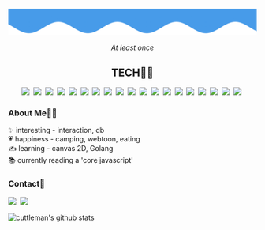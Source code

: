 [![header](wave.png)](#)

<div align="center"><em>At least once</em></div>
<div align="center">
  <h2><strong>TECH👨‍💻</strong></h2>
</div>

<p align="center">
  <a href="#"><img src="https://img.shields.io/badge/HTML5-E34F26?style=flat&logo=HTML5&logoColor=white"/></a>&nbsp;
  <a href="#"><img src="https://img.shields.io/badge/Pug-A86454?style=flat&logo=Pug&logoColor=white"/></a>&nbsp;
  <a href="#"><img src="https://img.shields.io/badge/CSS3-1572B6?style=flat&logo=CSS3&logoColor=white"/></a>&nbsp;
  <a href="#"><img src="https://img.shields.io/badge/Sass-CC6699?style=flat&logo=Sass&logoColor=white"/></a>&nbsp;
  <a href="#"><img src="https://img.shields.io/badge/Javascript-F79F1F?style=flat&logo=Javascript&logoColor=white"/></a>&nbsp;
  <a href="#"><img src="https://img.shields.io/badge/Typescript-3178C6?style=flat&logo=Typescript&logoColor=white"/></a>&nbsp;
  <a href="#"><img src="https://img.shields.io/badge/React-61DAFB?style=flat&logo=React&logoColor=white"/></a>&nbsp;
  <a href="#"><img src="https://img.shields.io/badge/NodeJS-27ae60?style=flat&logo=Node.js&logoColor=white"/></a>&nbsp;
  <a href="#"><img src="https://img.shields.io/badge/Python-3776AB?style=flat&logo=Python&logoColor=white"/></a>&nbsp;
  <a href="#"><img src="https://img.shields.io/badge/Flask-000000?style=flat&logo=Flask&logoColor=white"/></a>&nbsp;
  <a href="#"><img src="https://img.shields.io/badge/PostgreSQL-4169E1?style=flat&logo=PostgreSQL&logoColor=white"/></a>&nbsp;
  <a href="#"><img src="https://img.shields.io/badge/MongoDB-47A248?style=flat&logo=MongoDB&logoColor=white"/></a>&nbsp;
  <a href="#"><img src="https://img.shields.io/badge/Apollo GraphQL-311C87?style=flat&logo=Apollo GraphQL&logoColor=white"/></a>&nbsp;
  <a href="#"><img src="https://img.shields.io/badge/Amazon S3-569A31?style=flat&logo=Amazon S3&logoColor=white"/></a>&nbsp;
  <a href="#"><img src="https://img.shields.io/badge/Expo-000020?style=flat&logo=Expo&logoColor=white"/></a>&nbsp;
  <a href="#"><img src="https://img.shields.io/badge/Firebase-FFCA28?style=flat&logo=Firebase&logoColor=white"/></a>&nbsp;
  <a href="#"><img src="https://img.shields.io/badge/Heroku-430098?style=flat&logo=Heroku&logoColor=white"/></a>&nbsp;
  <a href="#"><img src="https://img.shields.io/badge/Netlify-00C7B7?style=flat&logo=Netlify&logoColor=white"/></a>&nbsp;
  <a href="#"><img src="https://img.shields.io/badge/Golang-90e0ef?style=flat&logo=Go&logoColor=white"/></a>&nbsp;
</p>
<h3><strong>About Me💁‍♂️</strong></h3>
<p>
✨ interesting - interaction, db<br />
💗 happiness - camping, webtoon, eating<br />
✍ learning - canvas 2D, Golang<br />
📚 currently reading a 'core javascript'<br />
</p>

<h3><strong>Contact📌</strong></h3>
<a href="mailto:silluat11@gmail.com" target="_blank"><img src="https://img.shields.io/badge/Gmail-EA4335?style=flat&logo=Gmail&logoColor=white"/></a>&nbsp;
<a href="https://under-the-sea.vercel.app/" target="_blank"><img src="https://img.shields.io/badge/Portfolio-60a3bc?style=flat&logo=About.me&logoColor=white"/></a>

![cuttleman's github stats](https://github-readme-stats.vercel.app/api?username=cuttleman&show_icons=true&theme=react)
